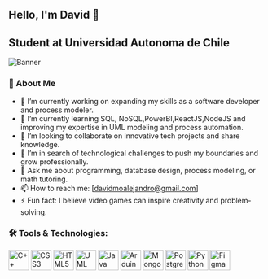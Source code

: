 ## Hello, I'm David 👋  
## Student at Universidad Autonoma de Chile

![Banner](Banner.png)  

### 🚀 About Me  
- 🔭 I’m currently working on expanding my skills as a software developer and process modeler.  
- 🌱 I’m currently learning SQL, NoSQL,PowerBI,ReactJS,NodeJS and improving my expertise in UML modeling and process automation.  
- 👯 I’m looking to collaborate on innovative tech projects and share knowledge.  
- 🤔 I’m in search of technological challenges to push my boundaries and grow professionally.  
- 💬 Ask me about programming, database design, process modeling, or math tutoring.  
- 📫 How to reach me: [davidmoalejandro@gmail.com]  
- ⚡ Fun fact: I believe video games can inspire creativity and problem-solving.  


### 🛠️ Tools & Technologies:
<p align="left">
  <img src="https://cdn.jsdelivr.net/gh/devicons/devicon/icons/cplusplus/cplusplus-original.svg" alt="C++" width="40" height="40"/>
  <img src="https://cdn.jsdelivr.net/gh/devicons/devicon/icons/css3/css3-original.svg" alt="CSS3" width="40" height="40"/>
  <img src="https://cdn.jsdelivr.net/gh/devicons/devicon/icons/html5/html5-original.svg" alt="HTML5" width="40" height="40"/>
  <img src="https://cdn.jsdelivr.net/gh/devicons/devicon@latest/icons/unifiedmodelinglanguage/unifiedmodelinglanguage-plain.svg" alt="UML" width="40" height="40" />  
  <img src="https://cdn.jsdelivr.net/gh/devicons/devicon/icons/java/java-original.svg" alt="Java" width="40" height="40"/>
  <img src="https://cdn.jsdelivr.net/gh/devicons/devicon@latest/icons/arduino/arduino-original.svg" alt="Arduino" width="40" height="40"/>
  <img src="https://cdn.jsdelivr.net/gh/devicons/devicon@latest/icons/mongodb/mongodb-original.svg" alt="MongoDB" width="40" height="40"/>
  <img src="https://cdn.jsdelivr.net/gh/devicons/devicon@latest/icons/postgresql/postgresql-original.svg" alt="PostgreSQL" width="40" height="40" />
  <img src="https://cdn.jsdelivr.net/gh/devicons/devicon/icons/python/python-original.svg" alt="Python" width="40" height="40"/>
  <img src="https://cdn.jsdelivr.net/gh/devicons/devicon/icons/figma/figma-original.svg" alt="Figma" width="40" height="40"/>
</p>


